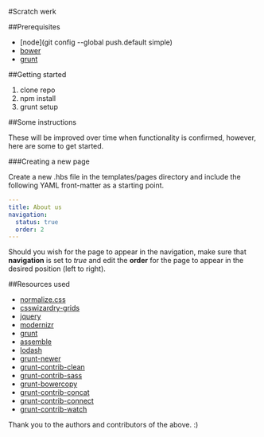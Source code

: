 #Scratch werk

##Prerequisites

* [node](git config --global push.default simple)
* [bower](http://bower.io/)
* [grunt](http://gruntjs.com/)

##Getting started

1. clone repo
2. npm install
3. grunt setup

##Some instructions

These will be improved over time when functionality is confirmed, however, here are some to get started.

###Creating a new page

Create a new .hbs file in the templates/pages directory and include the following YAML front-matter as a starting point.

```yaml
---
title: About us
navigation:
  status: true
  order: 2
---
```

Should you wish for the page to appear in the navigation, make sure that **navigation** is set to *true* and edit the **order** for the page to appear in the desired position (left to right).

##Resources used

* [normalize.css](https://github.com/necolas/normalize.css/)
* [csswizardry-grids](https://github.com/csswizardry/csswizardry-grids)
* [jquery](http://jquery.com/)
* [modernizr](http://modernizr.com/)
* [grunt](http://gruntjs.com/)
* [assemble](http://assemble.io/)
* [lodash](https://github.com/lodash/lodash)
* [grunt-newer](https://github.com/tschaub/grunt-newer)
* [grunt-contrib-clean](https://github.com/gruntjs/grunt-contrib-clean)
* [grunt-contrib-sass](https://github.com/gruntjs/grunt-contrib-sass)
* [grunt-bowercopy](https://github.com/timmywil/grunt-bowercopy)
* [grunt-contrib-concat](https://github.com/gruntjs/grunt-contrib-concat)
* [grunt-contrib-connect](https://github.com/gruntjs/grunt-contrib-connect)
* [grunt-contrib-watch](https://github.com/gruntjs/grunt-contrib-watch)

Thank you to the authors and contributors of the above. :)
